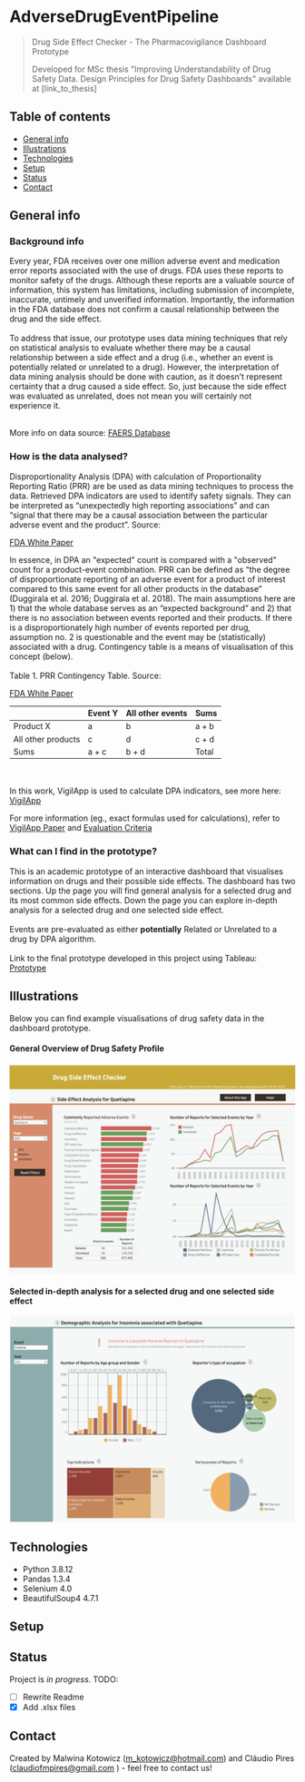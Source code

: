 # AdverseDrugEventPipeline

> Drug Side Effect Checker - The Pharmacovigilance Dashboard Prototype
> 
> Developed for MSc thesis "Improving Understandability of Drug Safety Data. Design Principles for Drug Safety Dashboards" available at [link_to_thesis]




## Table of contents
* [General info](#general-info)
* [Illustrations](#illustrations)
* [Technologies](#technologies)
* [Setup](#setup)
* [Status](#status)
* [Contact](#contact)

## General info

<h3> Background info </h3>
Every year, FDA receives over one million adverse event and medication error reports associated with the use of drugs. FDA uses these reports to monitor safety of the drugs. Although these reports are a valuable source of information, this system has limitations, including submission of incomplete, inaccurate, untimely and unverified information. Importantly, the information in the FDA database does not confirm a causal relationship between the drug and the side effect. 
<br> </br>
To address that issue, our prototype uses data mining techniques that rely on statistical analysis to evaluate whether there may be a causal relationship between a side effect and a drug (i.e., whether an event is potentially related or unrelated to a drug). However, the interpretation of data mining analysis should be done with caution, as it doesn’t represent certainty that a drug caused a side effect. So, just because the side effect was evaluated as unrelated, does not mean you will certainly not experience it. 
<br> </br>

More info on data source: [FAERS Database](https://www.fda.gov/drugs/surveillance/questions-and-answers-fdas-adverse-event-reporting-system-faers)

<h3> How is the data analysed? </h3>
Disproportionality Analysis (DPA) with calculation of Proportionality Reporting Ratio (PRR) are be used as data mining techniques to process the data. Retrieved DPA indicators are used to identify safety signals. They can be interpreted as “unexpectedly high reporting associations” and can “signal that there may be a causal association between the particular adverse event and the product”. Source: 

[FDA White Paper](https://www.fda.gov/science-research/data-mining/data-mining-fda-white-paper)

In essence, in DPA an "expected" count is compared with a "observed" count for a product-event combination. PRR can be defined as “the degree of disproportionate reporting of an adverse event for a product of interest compared to this same event for all other products in the database” (Duggirala et al. 2016; Duggirala et al. 2018). The main assumptions here are 1) that the whole database serves as an “expected background” and 2) that there is no association between events reported and their products. If there is a disproportionately high number of events reported per drug, assumption no. 2 is questionable and the event may be (statistically) associated with a drug. Contingency table is a means of visualisation of this concept (below).
<br> </br>
Table 1. PRR Contingency Table. Source: 

[FDA White Paper](https://www.fda.gov/science-research/data-mining/data-mining-fda-white-paper)

|                    | Event Y | All other events | Sums  |
|--------------------|---------|------------------|-------|
| Product X          | a       | b                | a + b |
| All other products | c       | d                | c + d |
| Sums               | a + c   | b + d            | Total |

<br> </br>
In this work, VigilApp is used to calculate DPA indicators, see more here: [VigilApp](https://openvigil.pharmacology.uni-kiel.de/openvigilfda.php#)

For more information (eg., exact formulas used for calculations), refer to [VigilApp Paper](https://journals.plos.org/plosone/article?id=10.1371/journal.pone.0157753) and [Evaluation Criteria](https://onlinelibrary.wiley.com/doi/10.1002/pds.677)

<h3> What can I find in the prototype? </h3>

This is an academic prototype of an interactive dashboard that visualises information on drugs and their possible side effects. The dashboard has two sections. Up the page you will find general analysis for a selected drug and its most common side effects. Down the page you can explore in-depth analysis for a selected drug and one selected side effect.
<br> </br>
Events are pre-evaluated as either <b>potentially</b> Related or Unrelated to a drug by DPA algorithm. 
<br> </br>
Link to the final prototype developed in this project using Tableau: [Prototype](https://public.tableau.com/app/profile/cl.udio.pires4914/viz/DrugSideEffectChecker/DrugSideEffectChecker)

## Illustrations
Below you can find example visualisations of drug safety data in the dashboard prototype.

<h4> General Overview of Drug Safety Profile </h4>

![Dashboard1](img/dashboard1.png)

<h4> Selected in-depth analysis for a selected drug and one selected side effect </h4>

![Dashboard2](img/dashboard2.png)

## Technologies
* Python 3.8.12
* Pandas 1.3.4
* Selenium 4.0
* BeautifulSoup4 4.7.1

## Setup

## Status
Project is _in progress_. TODO: 
- [ ] Rewrite Readme
- [x] Add .xlsx files

## Contact
Created by Malwina Kotowicz (m_kotowicz@hotmail.com) and Cláudio Pires (claudiofmpires@gmail.com ) - feel free to contact us!
